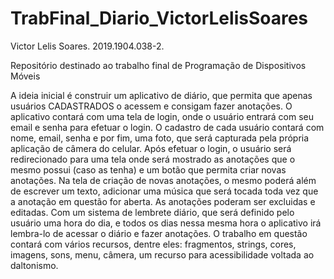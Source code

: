 # TrabFinal_Diario_VictorLelisSoares

Victor Lelis Soares.
2019.1904.038-2.

Repositório destinado ao trabalho final de Programação de Dispositivos Móveis

A ideia inicial é construir um aplicativo de diário, que permita que apenas usuários CADASTRADOS o acessem e consigam fazer anotações.
O aplicativo contará com uma tela de login, onde o usuário entrará com seu email e senha para efetuar o login.
O cadastro de cada usuário contará com nome, email, senha e por fim, uma foto, que será capturada pela própria aplicação de câmera do celular.
Após efetuar o login, o usuário será redirecionado para uma tela onde será mostrado as anotações que o mesmo possui (caso as tenha) e um botão que permita criar novas anotações.
Na tela de criação de novas anotações, o mesmo poderá além de escrever um texto, adicionar uma música que será tocada toda vez que a anotação em questão for aberta.
As anotações poderam ser excluidas e editadas.
Com um sistema de lembrete diário, que será definido pelo usuário uma hora do dia, e todos os dias nessa mesma hora o aplicativo irá lembra-lo de acessar o diário e fazer anotações.
O trabalho em questão contará com vários recursos, dentre eles: fragmentos, strings, cores, imagens, sons, menu, câmera, um recurso para acessibilidade voltada ao daltonismo.
